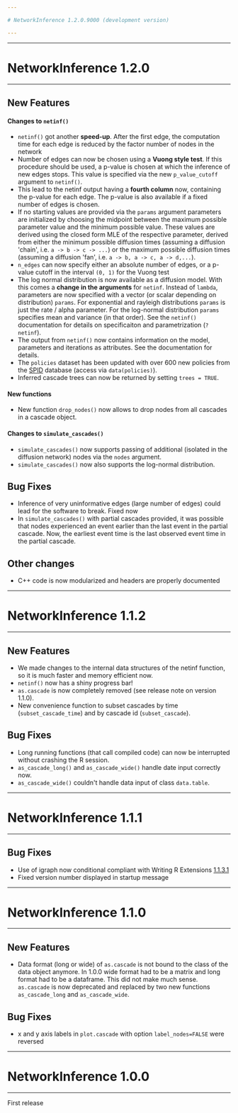 ```yaml
---

# NetworkInference 1.2.0.9000 (development version)

---
```




---

# NetworkInference 1.2.0 

---

## New Features

#### Changes to `netinf()`

* `netinf()` got another **speed-up**. After the first edge, the computation 
    time for each edge is reduced by the factor number of nodes in the network
* Number of edges can now be chosen using a **Vuong style test**. If this 
    procedure should be used, a p-value is chosen at which the inference of new
    edges stops. This value is specified via the new `p_value_cutoff` argument
    to `netinf()`.
* This lead to the netinf output having a **fourth column** now, containing the 
p-value for each edge. The p-value is also available if a fixed number of edges
is chosen.
* If no starting values are provided via the `params` argument parameters
    are initialized by choosing the midpoint between the maximum possible
    parameter value and the minimum possible value. These values are derived
    using the closed form MLE of the respective parameter, derived from
    either the minimum possible diffusion times (assuming a diffusion
    'chain', i.e. `a -> b -> c -> ...`) or the maximum possible diffusion
    times (assuming a diffusion 'fan', i.e. `a -> b, a -> c, a -> d,...`).
* `n_edges` can now specify either an absolute number of edges, or a p-value
    cutoff in the interval `(0, 1)` for the Vuong test
* The log normal distribution is now available as a diffusion model. With this 
    comes a **change in the arguments** for `netinf`. Instead of `lambda`, 
    parameters are now specified with a vector (or scalar depending on 
    distribution) `params`. For exponential and rayleigh distributions `params` 
    is just the rate / alpha parameter. For the log-normal distribution `params` 
    specifies mean and variance (in that order). See the `netinf()` 
    documentation for details on specificaiton and parametrization (`?netinf`).
* The output from `netinf()` now contains information on the model, parameters 
    and iterations as attributes. See the documentation for details.
* The `policies` dataset has been updated with over 600 new policies from the 
    [SPID](https://doi.org/10.7910/DVN/CVYSR7) database 
    (access via `data(policies)`).
* Inferred cascade trees can now be returned by setting `trees = TRUE`.

#### New functions
* New function `drop_nodes()` now allows to drop nodes from all cascades in a cascade object.

#### Changes to `simulate_cascades()`
* `simulate_cascades()` now supports passing of additional (isolated in the diffusion network) nodes via the `nodes` argument.
* `simulate_cascades()` now also supports the log-normal distribution.


## Bug Fixes

* Inference of very uninformative edges (large number of edges) could lead for the software to break. Fixed now 
* In `simulate_cascades()` with partial cascades provided, it was possible that nodes experienced an event earlier than the last event in the partial cascade. Now, the earliest event time is the last observed event time in the partial cascade.

## Other changes

* C++ code is now modularized and headers are properly documented

---

# NetworkInference 1.1.2

---

## New Features

* We made changes to the internal data structures of the netinf function, so it is much faster and memory efficient now.
* `netinf()` now has a shiny progress bar!
* `as.cascade` is now completely removed (see release note on version 1.1.0).
* New convenience function to subset cascades by time (`subset_cascade_time`) and by cascade id (`subset_cascade`).

## Bug Fixes
* Long running functions (that call compiled code) can now be interrupted without crashing the R session.
* `as_cascade_long()` and `as_cascade_wide()` handle date input correctly now.
* `as_cascade_wide()` couldn't handle data input of class `data.table`. 

---

# NetworkInference 1.1.1

---

## Bug Fixes

* Use of igraph now conditional compliant with Writing R Extensions [1.1.3.1](https://cran.r-project.org/doc/manuals/r-release/R-exts.html#Suggested-packages)
* Fixed version number displayed in startup message

---

# NetworkInference 1.1.0

---

## New Features

* Data format (long or wide) of `as.cascade` is not bound to the class of the data object anymore. In 1.0.0 wide format had to be a matrix and long format had to be a dataframe. This did not make much sense. `as.cascade` is now deprecated and replaced by two new functions `as_cascade_long` and `as_cascade_wide`.

## Bug Fixes

* x and y axis labels in `plot.cascade` with option `label_nodes=FALSE` were
    reversed

---

# NetworkInference 1.0.0

---

First release
